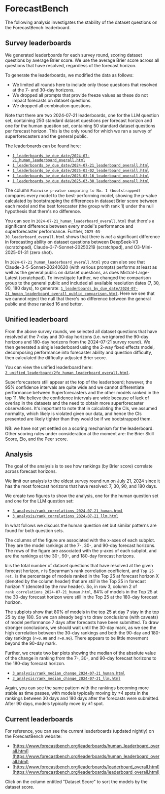 # ForecastBench

The following analysis investigates the stability of the dataset questions on the ForecastBench leaderboard.

## Survey leaderboards

We generated leaderboards for each survey round, scoring dataset questions by average Brier score. We use the average Brier score across all questions that have resolved, regardless of the forecast horizon.

To generate the leaderboards, we modified the data as follows:

* We limited all rounds here to include only those questions that resolved at the 7- and 30-day horizons.
* We dropped all prompts that provide freeze values as these do not impact forecasts on dataset questions.
* We dropped all combination questions.

Note that there are two 2024-07-21 leaderboards, one for the LLM question set, containing 250 standard dataset questions per forecast horizon and one for the human question set, containing 50 standard dataset questions per forecast horizon. This is the only round for which we ran a survey of superforecasters and the general public.

The leaderboards can be found here:

* [`1_leaderboards_by_due_date/2024-07-21_human_leaderboard_overall.html`](1_leaderboards_by_due_date/2024-07-21_human_leaderboard_overall.html)
* [`1_leaderboards_by_due_date/2024-07-21_leaderboard_overall.html`](1_leaderboards_by_due_date/2024-07-21_leaderboard_overall.html)
* [`1_leaderboards_by_due_date/2025-03-02_leaderboard_overall.html`](1_leaderboards_by_due_date/2025-03-02_leaderboard_overall.html)
* [`1_leaderboards_by_due_date/2025-03-16_leaderboard_overall.html`](1_leaderboards_by_due_date/2025-03-16_leaderboard_overall.html)
* [`1_leaderboards_by_due_date/2025-03-30_leaderboard_overall.html`](1_leaderboards_by_due_date/2025-03-30_leaderboard_overall.html)

The column `Pairwise p-value comparing to No. 1 (bootstrapped)` compares every model to the best-performing model, showing the p-value calculated by bootstrapping the differences in dataset Brier score between each model and the best forecaster (the group with rank 1) under the null hypothesis that there's no difference. 

You can see in `2024-07-21_human_leaderboard_overall.html` that there's a significant difference between every model's performance and superforecaster performance. Further, `2025-03-30_leaderboard_overall.html` shows that there is _not_ a significant difference in forecasting ability on dataset questions between DeepSeek-V3 (scratchpad), Claude-3-7-Sonnet-20250219 (scratchpad), and O3-Mini-2025-01-31 (zero shot).

In `2024-07-21_human_leaderboard_overall.html` you can also see that Claude-3-5-Sonnet-20240620 (with various prompts) performs at least as well as the general public on dataset questions, as does Mistral-Large-Latest (scratchpad). To investigate further, we changed the comparison group to the general public and included all available resolution dates (7, 30, 90, 180 days), to generate: [`1_leaderboards_by_due_date/2024-07-21_human_leaderboard_overall_public_comparison.html`](1_leaderboards_by_due_date/2024-07-21_human_leaderboard_overall_public_comparison.html). Here we see that we cannot reject the null that there's no difference between the general public and those ranked 16 and better.

## Unified leaderboard

From the above survey rounds, we selected all dataset questions that have resolved at the 7-day and 30-day horizons (i.e. we ignored the 90-day horizons and 180-day horizons from the 2024-07-21 survey round). We then generated a single leaderboard using the 2-way fixed effects model, decomposing performance into forecaster ability and question difficulty, then calculated the difficulty-adjusted Brier score.

You can view the unified leaderboard here: [`2_unified_leaderboard/2fe_human_leaderboard_overall.html`](2_unified_leaderboard/2fe_human_leaderboard_overall.html).

Superforecasters still appear at the top of the leaderboard; however, the 95% confidence intervals are quite wide and we cannot differentiate performance between Superforecasters and the other models ranked in the top 11. We believe the confidence intervals are wide because of lack of overlap in the datasets and the need to obtain more superforecaster observations. It's important to note that in calculating the CIs, we assumed normality, which likely is violated given our data, and hence the CIs presented are likely tighter than they would be if we bootstrapped them.

NB: we have not yet settled on a scoring mechanism for the leaderboard. Other scoring rules under consideration at the moment are: the Brier Skill Score, Elo, and the Peer score.

## Analysis

The goal of the analysis is to see how rankings (by Brier score) correlate across forecast horizons.

We limit our analysis to the oldest survey round run on July 21, 2024 since it has the most forecast horizons that have resolved: 7, 30, 90, and 180 days.

We create two figures to show the analysis, one for the human question set and one for the LLM question set:

* [`3_analysis/rank_correlations_2024-07-21_human.html`](3_analysis/rank_correlations_2024-07-21_human.html)
* [`3_analysis/rank_correlations_2024-07-21_llm.html`](3_analysis/rank_correlations_2024-07-21_llm.html)

In what follows we discuss the human question set but similar patterns are found for both question sets.

The columns of the figure are associated with the x-axes of each subplot. They are the model rankings at the 7-, 30-, and 90-day forecast horizons. The rows of the figure are associated with the y-axes of each subplot, and are the rankings at the 30-, 90-, and 180-day forecast horizons.

`N` is the total number of dataset questions that have resolved at the given forecast horizon, `r` is Spearman's rank correlation coefficient, and `Top 25 ret.` is the percentage of models ranked in the Top 25 at forecast horizon X (denoted by the column header) that are _still_ in the Top 25 in forecast horizon Y (denoted by the row header). So, in row 3, column 2 of `rank_correlations_2024-07-21_human.html`, 84% of models in the Top 25 at the 30-day forecast horizon were still in the Top 25 at the 180-day forecast horizon.

The subplots show that 80% of models in the top 25 at day 7 stay in the top 25 by day 180. So we can already begin to draw conclusions (with caveats) of model performance 7 days after forecasts have been submitted. To draw stronger conclusions, we should wait until the 30-day mark, as we see the high correlation between the 30-day rankings and both the 90-day and 180-day rankings (`r=0.98` and `r=0.96`). There appears to be little movement beyond the 90-day mark.

Further, we create two bar plots showing the median of the absolute value of the change in ranking from the 7-, 30-, and 90-day forecast horizons to the 180-day forecast horizon.

* [`3_analysis/rank_median_change_2024-07-21_human.html`](3_analysis/rank_median_change_2024-07-21_human.html)
* [`3_analysis/rank_median_change_2024-07-21_llm.html`](3_analysis/rank_median_change_2024-07-21_llm.html)

Again, you can see the same pattern with the rankings becoming more stable as time passes, with models typically moving by ±4 spots in the rankings between 30 days and 180 days after the forecasts were submitted. After 90 days, models typically move by ±1 spot.

## Current leaderboards
For reference, you can see the current leaderboards (updated nightly) on the ForecastBench website:

* [https://www.forecastbench.org/leaderboards/human_leaderboard_overall.html](https://www.forecastbench.org/leaderboards/human_leaderboard_overall.html)
* [https://www.forecastbench.org/leaderboards/leaderboard_overall.html](https://www.forecastbench.org/leaderboards/leaderboard_overall.html)

Click on the column entitled "Dataset Score" to sort the models by the dataset score.

